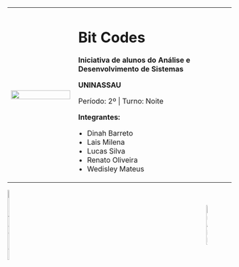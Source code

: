<table style="border-collapse: collapse; width: 100%;"> <!-- Feito por Dinah. -->
    <tr>
        <td width="30%" style="border: none; padding-right: 10px;">
            <img src="https://github.com/bitcodes-ads/bitcodes-ads.github.io/blob/main/bitcode.jpg?raw=true" width="100%">
        </td>
        <td style="border: none;">
            <h1>Bit Codes</h1>
            <p style="font-weight: bold;">Iniciativa de alunos do Análise e Desenvolvimento de Sistemas</p>
            <p style="font-weight: bold;">UNINASSAU</p>
            <p>Período: 2º | Turno: Noite</p>
            <p style="font-weight: bold;">Integrantes:</p>
            <ul style="list-style-type: disc; padding-left: 20px;"> <!-- Feito por Lais -->
                <li>Dinah Barreto</li>
                <li>Lais Milena</li>
                <li>Lucas Silva</li>
                <li>Renato Oliveira</li>
                <li>Wedisley Mateus</li>
            </ul>
        </td>
    </tr>
</table>

<div style="display: flex; align-items: center;"> <!-- Feito por Dinah. -->
    <a href="https://www.instagram.com/bit.codes_/" style="flex: 1;">
        <img src="https://cdn-icons-png.flaticon.com/512/2111/2111463.png" alt="Instagram" width="5%">
    </a>
    <a href="bitcodes.ads@gmail.com">
        <img src="https://cdn-icons-png.flaticon.com/512/5968/5968534.png" alt="Gmail" style="width: 5%;">
    </a>
</div>
